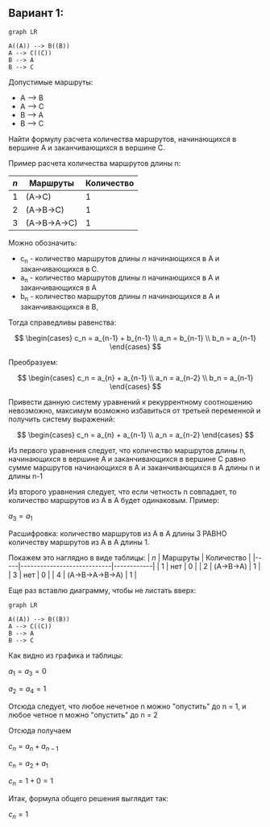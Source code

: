 ## Вариант 1:

```mermaid
graph LR

A((A)) --> B((B))
A --> C((C))
B --> A
B --> C
```
Допустимые маршруты:
- A --> B
- A --> C
- B --> A
- B --> C

Найти формулу расчета количества маршрутов, начинающихся в вершине A и заканчивающихся в вершине C.

Пример расчета количества маршрутов длины n:

| *n* | Маршруты                   | Количество |
|-----|----------------------------|------------|
| 1   | (A->C)                     | 1          |
| 2   | (A->B->C)                  | 1          |
| 3   | (A->B->A->C)               | 1          |

Можно обозначить:
* c<sub>n</sub> - количество маршрутов длины *n* начинающихся в A и заканчивающихся в C.
* a<sub>n</sub> - количество маршрутов длины *n* начинающихся в A и заканчивающихся в A
* b<sub>n</sub> - количество маршрутов длины *n* начинающихся в A и заканчивающихся в B,


Тогда справедливы равенства:

$$
\begin{cases}
c_n = a_{n-1} + b_{n-1}
\\
a_n = b_{n-1}
\\
b_n = a_{n-1}
\end{cases}
$$

Преобразуем:

$$
\begin{cases}
c_n = a_{n} + a_{n-1}
\\
a_n = a_{n-2}
\\
b_n = a_{n-1}
\end{cases}
$$

Привести данную систему уравнений к рекуррентному соотношению невозможно, максимум возможно избавиться от третьей переменной и получить систему выражений:

$$
\begin{cases}
c_n = a_{n} + a_{n-1}
\\
a_n = a_{n-2}
\end{cases}
$$

Из первого уравнения следует, что количество маршрутов длины n, начинающихся в вершине A и заканчивающихся в вершине C равно сумме маршрутов начинающихся в A и заканчивающихся в A длины n и длины n-1

Из второго уравнения следует, что если четность n совпадает, то количество маршрутов из A в A будет одинаковым. Пример:

$a_3 = a_{1}$

Расшифровка: количество маршрутов из A в A длины 3 РАВНО количеству маршрутов из А в А длины 1.

Покажем это наглядно в виде таблицы:
| *n* | Маршруты                   | Количество |
|-----|----------------------------|------------|
| 1   | нет                        | 0          |
| 2   | (A->B->A)                  | 1          |
| 3   | нет                        | 0          |
| 4   | (A->B->A->B->A)            | 1          |

Еще раз вставлю диаграмму, чтобы не листать вверх:
```mermaid
graph LR

A((A)) --> B((B))
A --> C((C))
B --> A
B --> C
```
Как видно из графика и таблицы: 

$a_1 = a_3 = 0$

$a_2 = a_4 = 1$

Отсюда следует, что любое нечетное n можно "опустить" до n = 1, и любое четное n можно "опустить" до n = 2


Отсюда получаем

$c_n = a_{n} + a_{n-1}$

$c_n = a_2 + a_1$

$c_n = 1 + 0 = 1$

Итак, формула общего решения выглядит так:

$c_n = 1$